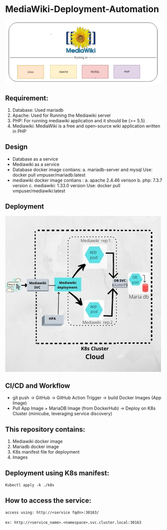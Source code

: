 # MediaWiki-Deployment-Automation

![](images/mediawiki.PNG)                                            

Requirement:
------------
1. Database: Used mariadb
2. Apache: Used for Running the Mediawiki server 
3. PHP: For running mediawiki application and it should be (>= 5.5) 
4. Mediawiki: MediaWiki is a free and open-source wiki application written in PHP

Design
-------
  - Database as a service
  - Mediawiki as a service
  - Database docker image contians: 
      a. mariadb-server and mysql
      Use: docker pull vmpuser/mariadb:latest      
  - mediawiki docker image contians : 
      a. apache 2.4.46 verison
      b. php: 7.3.7 version
      c. mediawiki: 1.33.0 version 
      Use: docker pull vmpuser/mediawiki:latest 

Deployment
----------
 ![](images/Mediawiki%20SVC.jpg) 
 

CI/CD and Workflow
------------------
  - git push -> GitHub -> GitHub Action Trigger -> build Docker Images (App Image)
  - Pull App Image + MariaDB Image (from DockerHub) -> Deploy on K8s Cluster (minicube, leveraging service discovery)

 
This repository contains:
--------------------------- 
  1. Mediawiki docker image
  2. Mariadb docker image
  3. K8s manifest file for deployment
  4. Images

Deployment using K8s manifest:
------------------------------
    Kubectl apply -k ./k8s

How to access the service:
--------------------------
    access using: http://<service fqdn>:30163/
    
    ex: http://<service_name>.<namespace>.svc.cluster.local:30163
